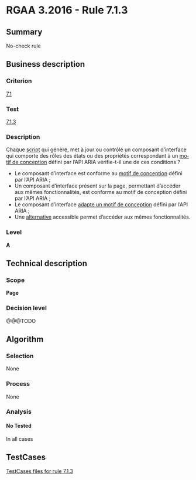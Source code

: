# RGAA 3.2016 - Rule 7.1.3

## Summary
No-check rule


## Business description

### Criterion
[7.1](http://references.modernisation.gouv.fr/rgaa-accessibilite/criteres.html#crit-7-1)

### Test
[7.1.3](http://references.modernisation.gouv.fr/rgaa-accessibilite/criteres.html#test-7-1-3)

### Description
<div lang="fr">Chaque <a href="http://references.modernisation.gouv.fr/rgaa-accessibilite/glossaire.html#script">script</a> qui g&#xE9;n&#xE8;re, met &#xE0; jour ou contr&#xF4;le un composant d&#x2019;interface qui comporte des r&#xF4;les des &#xE9;tats ou des propri&#xE9;t&#xE9;s correspondant &#xE0; un <a href="http://references.modernisation.gouv.fr/rgaa-accessibilite/glossaire.html#motif-de-conception">motif de conception</a> d&#xE9;fini par l&#x2019;API ARIA v&#xE9;rifie-t-il une de ces conditions&nbsp;? <ul><li>Le composant d&#x2019;interface est conforme au <a href="http://references.modernisation.gouv.fr/rgaa-accessibilite/glossaire.html#motif-de-conception">motif de conception</a> d&#xE9;fini par l&#x2019;API ARIA&nbsp;;</li> <li>Un composant d&#x2019;interface pr&#xE9;sent sur la page, permettant d&#x2019;acc&#xE9;der aux m&#xEA;mes fonctionnalit&#xE9;s, est conforme au motif de conception d&#xE9;fini par l&#x2019;API ARIA&nbsp;;</li> <li>Le composant d&#x2019;interface <a href="http://references.modernisation.gouv.fr/rgaa-accessibilite/glossaire.html#adapter-un-motif-de-conception-aria">adapte un motif de conception</a> d&#xE9;fini par l&#x2019;API ARIA&nbsp;;</li> <li>Une <a href="http://references.modernisation.gouv.fr/rgaa-accessibilite/glossaire.html#alternative--script">alternative</a> accessible permet d&#x2019;acc&#xE9;der aux m&#xEA;mes fonctionnalit&#xE9;s.</li> </ul></div>

### Level
**A**


## Technical description

### Scope
**Page**

### Decision level
@@@TODO


## Algorithm

### Selection
None

### Process
None

### Analysis

#### No Tested
In all cases


##  TestCases

[TestCases files for rule 7.1.3](https://github.com/Asqatasun/Asqatasun/tree/RGAA_3.2016/rules/rules-rgaa3.2016/src/test/resources/testcases/rgaa32016/Rgaa32016Rule070103/)


